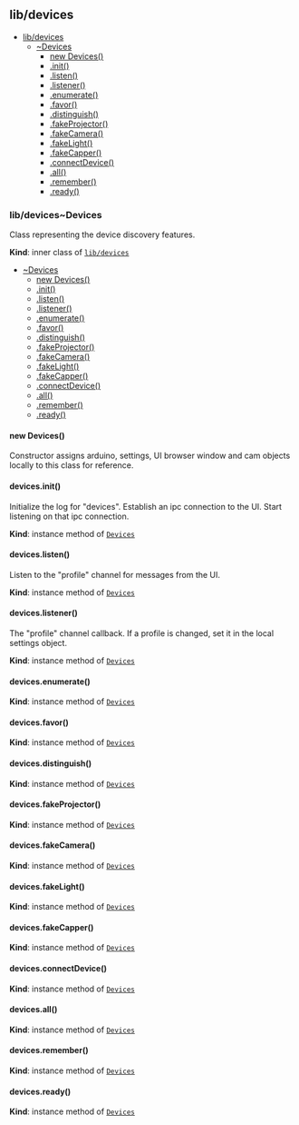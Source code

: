 <a name="module_lib/devices"></a>

## lib/devices

* [lib/devices](#module_lib/devices)
    * [~Devices](#module_lib/devices..Devices)
        * [new Devices()](#new_module_lib/devices..Devices_new)
        * [.init()](#module_lib/devices..Devices+init)
        * [.listen()](#module_lib/devices..Devices+listen)
        * [.listener()](#module_lib/devices..Devices+listener)
        * [.enumerate()](#module_lib/devices..Devices+enumerate)
        * [.favor()](#module_lib/devices..Devices+favor)
        * [.distinguish()](#module_lib/devices..Devices+distinguish)
        * [.fakeProjector()](#module_lib/devices..Devices+fakeProjector)
        * [.fakeCamera()](#module_lib/devices..Devices+fakeCamera)
        * [.fakeLight()](#module_lib/devices..Devices+fakeLight)
        * [.fakeCapper()](#module_lib/devices..Devices+fakeCapper)
        * [.connectDevice()](#module_lib/devices..Devices+connectDevice)
        * [.all()](#module_lib/devices..Devices+all)
        * [.remember()](#module_lib/devices..Devices+remember)
        * [.ready()](#module_lib/devices..Devices+ready)

<a name="module_lib/devices..Devices"></a>

### lib/devices~Devices
Class representing the device discovery features.

**Kind**: inner class of [<code>lib/devices</code>](#module_lib/devices)  

* [~Devices](#module_lib/devices..Devices)
    * [new Devices()](#new_module_lib/devices..Devices_new)
    * [.init()](#module_lib/devices..Devices+init)
    * [.listen()](#module_lib/devices..Devices+listen)
    * [.listener()](#module_lib/devices..Devices+listener)
    * [.enumerate()](#module_lib/devices..Devices+enumerate)
    * [.favor()](#module_lib/devices..Devices+favor)
    * [.distinguish()](#module_lib/devices..Devices+distinguish)
    * [.fakeProjector()](#module_lib/devices..Devices+fakeProjector)
    * [.fakeCamera()](#module_lib/devices..Devices+fakeCamera)
    * [.fakeLight()](#module_lib/devices..Devices+fakeLight)
    * [.fakeCapper()](#module_lib/devices..Devices+fakeCapper)
    * [.connectDevice()](#module_lib/devices..Devices+connectDevice)
    * [.all()](#module_lib/devices..Devices+all)
    * [.remember()](#module_lib/devices..Devices+remember)
    * [.ready()](#module_lib/devices..Devices+ready)

<a name="new_module_lib/devices..Devices_new"></a>

#### new Devices()
Constructor assigns arduino, settings, UI browser window and cam objects
locally to this class for reference.

<a name="module_lib/devices..Devices+init"></a>

#### devices.init()
Initialize the log for "devices". Establish an ipc connection to the UI.
Start listening on that ipc connection.

**Kind**: instance method of [<code>Devices</code>](#module_lib/devices..Devices)  
<a name="module_lib/devices..Devices+listen"></a>

#### devices.listen()
Listen to the "profile" channel for messages from the UI.

**Kind**: instance method of [<code>Devices</code>](#module_lib/devices..Devices)  
<a name="module_lib/devices..Devices+listener"></a>

#### devices.listener()
The "profile" channel callback. If a profile is changed, set it in the
local settings object.

**Kind**: instance method of [<code>Devices</code>](#module_lib/devices..Devices)  
<a name="module_lib/devices..Devices+enumerate"></a>

#### devices.enumerate()
**Kind**: instance method of [<code>Devices</code>](#module_lib/devices..Devices)  
<a name="module_lib/devices..Devices+favor"></a>

#### devices.favor()
**Kind**: instance method of [<code>Devices</code>](#module_lib/devices..Devices)  
<a name="module_lib/devices..Devices+distinguish"></a>

#### devices.distinguish()
**Kind**: instance method of [<code>Devices</code>](#module_lib/devices..Devices)  
<a name="module_lib/devices..Devices+fakeProjector"></a>

#### devices.fakeProjector()
**Kind**: instance method of [<code>Devices</code>](#module_lib/devices..Devices)  
<a name="module_lib/devices..Devices+fakeCamera"></a>

#### devices.fakeCamera()
**Kind**: instance method of [<code>Devices</code>](#module_lib/devices..Devices)  
<a name="module_lib/devices..Devices+fakeLight"></a>

#### devices.fakeLight()
**Kind**: instance method of [<code>Devices</code>](#module_lib/devices..Devices)  
<a name="module_lib/devices..Devices+fakeCapper"></a>

#### devices.fakeCapper()
**Kind**: instance method of [<code>Devices</code>](#module_lib/devices..Devices)  
<a name="module_lib/devices..Devices+connectDevice"></a>

#### devices.connectDevice()
**Kind**: instance method of [<code>Devices</code>](#module_lib/devices..Devices)  
<a name="module_lib/devices..Devices+all"></a>

#### devices.all()
**Kind**: instance method of [<code>Devices</code>](#module_lib/devices..Devices)  
<a name="module_lib/devices..Devices+remember"></a>

#### devices.remember()
**Kind**: instance method of [<code>Devices</code>](#module_lib/devices..Devices)  
<a name="module_lib/devices..Devices+ready"></a>

#### devices.ready()
**Kind**: instance method of [<code>Devices</code>](#module_lib/devices..Devices)  
